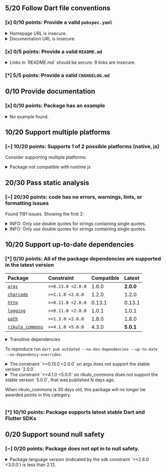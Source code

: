 ## 5/20 Follow Dart file conventions

### [x] 0/10 points: Provide a valid `pubspec.yaml`

<details>
<summary>
Homepage URL is insecure.
</summary>

Update the `homepage` field and use a secure (`https`) URL.
</details>
<details>
<summary>
Documentation URL is insecure.
</summary>

Update the `documentation` field and use a secure (`https`) URL.
</details>

### [x] 0/5 points: Provide a valid `README.md`

<details>
<summary>
Links in `README.md` should be secure. 9 links are insecure.
</summary>

`README.md:2:4`

```
  ╷
2 │ <p><a href="http://rikulo.org/projects/stream">Stream</a> is a Dart web server supporting request routing, filtering, template engine, WebSocket, MVC design pattern and file-based static resources.</p>
  │    ^^^^^^^^^^^^^^^^^^^^^^^^^^^^^^^^^^^^^^^^^^^^
  ╵
```

Use `https` URLs instead.
</details>

### [*] 5/5 points: Provide a valid `CHANGELOG.md`


## 0/10 Provide documentation

### [x] 0/10 points: Package has an example

<details>
<summary>
No example found.
</summary>

See [package layout](https://dart.dev/tools/pub/package-layout#examples) guidelines on how to add an example.
</details>

## 10/20 Support multiple platforms

### [~] 10/20 points: Supports 1 of 2 possible platforms (**native**, js)

Consider supporting multiple platforms:

<details>
<summary>
Package not compatible with runtime js
</summary>

Because:
* `package:stream/stream.dart` that imports:
* `package:stream/plugin.dart` that imports:
* `package:rikulo_commons/io.dart` that imports:
* `dart:io`
</details>

## 20/30 Pass static analysis

### [~] 20/30 points: code has no errors, warnings, lints, or formatting issues

Found 1191 issues. Showing the first 2:

<details>
<summary>
INFO: Only use double quotes for strings containing single quotes.
</summary>

`bin/rspc.dart:10:8`

```
   ╷
10 │ import "package:stream/rspc.dart" as rspc;
   │        ^^^^^^^^^^^^^^^^^^^^^^^^^^
   ╵
```

To reproduce make sure you are using [pedantic](https://pub.dev/packages/pedantic#using-the-lints) and run `dartanalyzer bin/rspc.dart`
</details>
<details>
<summary>
INFO: Only use double quotes for strings containing single quotes.
</summary>

`lib/plugin.dart:6:8`

```
  ╷
6 │ import "dart:async";
  │        ^^^^^^^^^^^^
  ╵
```

To reproduce make sure you are using [pedantic](https://pub.dev/packages/pedantic#using-the-lints) and run `dartanalyzer lib/plugin.dart`
</details>

## 10/20 Support up-to-date dependencies

### [*] 0/10 points: All of the package dependencies are supported in the latest version

|Package|Constraint|Compatible|Latest|
|:-|:-|:-|:-|
|[`args`]|`>=0.13.0 <2.0.0`|1.6.0|**2.0.0**|
|[`charcode`]|`>=1.1.0 <2.0.0`|1.2.0|1.2.0|
|[`http`]|`>=0.11.0 <2.0.0`|0.13.1|0.13.1|
|[`logging`]|`>=0.11.0 <2.0.0`|1.0.1|1.0.1|
|[`path`]|`>=1.3.0 <2.0.0`|1.8.0|1.8.0|
|[`rikulo_commons`]|`>=4.1.0 <5.0.0`|4.3.0|**5.0.1**|

<details><summary>Transitive dependencies</summary>

|Package|Constraint|Compatible|Latest|
|:-|:-|:-|:-|
|[`collection`]|-|1.15.0|1.15.0|
|[`http_parser`]|-|4.0.0|4.0.0|
|[`meta`]|-|1.3.0|1.3.0|
|[`mime`]|-|1.0.0|1.0.0|
|[`pedantic`]|-|1.11.0|1.11.0|
|[`source_span`]|-|1.8.1|1.8.1|
|[`string_scanner`]|-|1.1.0|1.1.0|
|[`term_glyph`]|-|1.2.0|1.2.0|
|[`typed_data`]|-|1.3.0|1.3.0|
</details>

To reproduce run `dart pub outdated --no-dev-dependencies --up-to-date --no-dependency-overrides`.

[`args`]: https://pub.dev/packages/args
[`charcode`]: https://pub.dev/packages/charcode
[`http`]: https://pub.dev/packages/http
[`logging`]: https://pub.dev/packages/logging
[`path`]: https://pub.dev/packages/path
[`rikulo_commons`]: https://pub.dev/packages/rikulo_commons
[`collection`]: https://pub.dev/packages/collection
[`http_parser`]: https://pub.dev/packages/http_parser
[`meta`]: https://pub.dev/packages/meta
[`mime`]: https://pub.dev/packages/mime
[`pedantic`]: https://pub.dev/packages/pedantic
[`source_span`]: https://pub.dev/packages/source_span
[`string_scanner`]: https://pub.dev/packages/string_scanner
[`term_glyph`]: https://pub.dev/packages/term_glyph
[`typed_data`]: https://pub.dev/packages/typed_data

<details>
<summary>
The constraint `>=0.13.0 <2.0.0` on args does not support the stable version `2.0.0`.
</summary>

Try running `dart pub upgrade --major-versions args` to update the constraint.
</details>
<details>
<summary>
The constraint `>=4.1.0 <5.0.0` on rikulo_commons does not support the stable version `5.0.0`, that was published N days ago. 

 When rikulo_commons is 30 days old, this package will no longer be awarded points in this category.
</summary>

Try running `dart pub upgrade --major-versions rikulo_commons` to update the constraint.
</details>

### [*] 10/10 points: Package supports latest stable Dart and Flutter SDKs


## 0/20 Support sound null safety

### [~] 0/20 points: Package does not opt in to null safety.

<details>
<summary>
Package language version (indicated by the sdk constraint `>=2.8.0 <3.0.0`) is less than 2.12.
</summary>

Consider [migrating](https://dart.dev/null-safety/migration-guide).
</details>